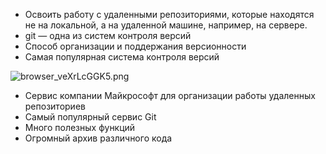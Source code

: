 - Освоить работу с удаленными репозиториями, которые находятся не на локальной, а на удаленной машине, например, на сервере.
- git — одна из систем контроля версий
- Способ организации и поддержания
версионности
- Самая популярная система контроля версий

![browser_veXrLcGGK5.png](https://prod-files-secure.s3.us-west-2.amazonaws.com/69d63a3b-9c34-4361-a057-1ed75944d4b7/79ec15d9-f11c-4107-9598-a5bef3a7d5ae/browser_veXrLcGGK5.png)

- Сервис компании Майкрософт для
организации работы удаленных
репозиториев
- Самый популярный сервис Git
- Много полезных функций
- Огромный архив различного кода
